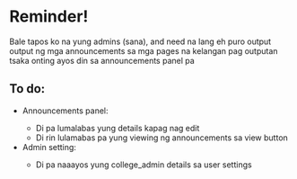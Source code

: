 <h1>Reminder!</h1>
<p>Bale tapos ko na yung admins (sana), and need na lang eh puro output output ng mga announcements sa mga pages na kelangan pag outputan tsaka onting ayos din sa announcements panel pa</p>

<h2>To do:</h2>
<ul>
    <li>Announcements panel:</li>
        <ul>
            <li>Di pa lumalabas yung details kapag nag edit</li>
            <li>Di rin lulamabas pa yung viewing ng announcements sa view button</li>
        </ul>
    <li>Admin setting:</li>
    <ul>
        <li>Di pa naaayos yung college_admin details sa user settings</li>
    </ul>
</ul>